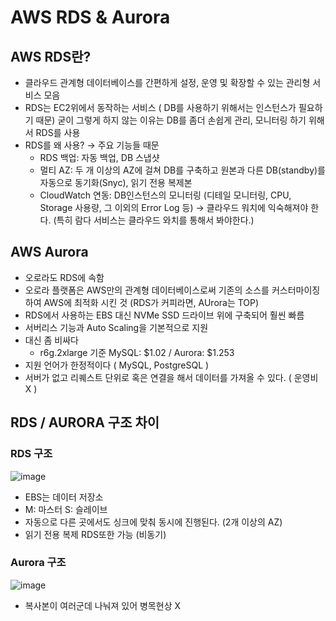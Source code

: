 # AWS RDS & Aurora
## AWS RDS란?

- 클라우드 관계형 데이터베이스를 간편하게 설정, 운영 및 확장할 수 있는 관리형 서비스 모음
- RDS는 EC2위에서 동작하는 서비스 ( DB를 사용하기 위해서는 인스턴스가 필요하기 때문)
굳이 그렇게 하지 않는 이유는 DB를 좀더 손쉽게 관리, 모니터링 하기 위해서 RDS를 사용
- RDS를 왜 사용? → 주요 기능들 때문
    - RDS 백업: 자동 백업, DB 스냅샷
    - 멀티 AZ: 두 개 이상의 AZ에 걸쳐 DB를 구축하고 원본과 다른 DB(standby)를 자동으로 동기화(Snyc), 읽기 전용 복제본
    - CloudWatch 연동: DB인스턴스의 모니터링 (디테일 모니터링, CPU, Storage 사용량, 그 이외의 Error Log 등) → 클라우드 워치에 익숙해져야 한다. (특히 람다 서비스는 클라우드 와치를 통해서 봐야한다.)

## AWS Aurora
- 오로라도 RDS에 속함
- 오로라 플랫폼은 AWS만의 관계형 데이터베이스로써 기존의 소스를 커스터마이징 하여 AWS에 최적화 시킨 것
(RDS가 커피라면, AUrora는 TOP)
- RDS에서 사용하는 EBS 대신 NVMe SSD 드라이브 위에 구축되어 훨씬 빠름
- 서버리스 기능과 Auto Scaling을 기본적으로 지원
- 대신 좀 비싸다
    - r6g.2xlarge 기준 MySQL: $1.02 / Aurora: $1.253
- 지원 언어가 한정적이다 ( MySQL, PostgreSQL )
- 서버가 없고 리퀘스트 단위로 혹은 연결을 해서 데이터를 가져올 수 있다. ( 운영비 X )

## RDS / AURORA 구조 차이
### RDS 구조

![image](https://github.com/5onchangwoo/computer-sciences/assets/96860725/0973153c-f150-4076-93c9-bbefba1de7e3)
- EBS는 데이터 저장소
- M: 마스터
S: 슬레이브
- 자동으로 다른 곳에서도 싱크에 맞춰 동시에 진행된다. (2개 이상의 AZ)
- 읽기 전용 복제 RDS또한 가능 (비동기)

### Aurora 구조

![image](https://github.com/5onchangwoo/computer-sciences/assets/96860725/942756dc-1786-4976-a954-5f93c3f74e66)
- 복사본이 여러군데 나눠져 있어 병목현상 X
